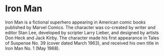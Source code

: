 # Iron Man

Iron Man is a fictional superhero appearing in American comic books published by Marvel Comics. The character was co-created by writer and editor Stan Lee, developed by scripter Larry Lieber, and designed by artists Don Heck and Jack Kirby. The character made his first appearance in Tales of Suspense No. 39 (cover dated March 1963), and received his own title in Iron Man  No. 1 (May 1968).
